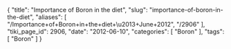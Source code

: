 {
    "title": "Importance of Boron in the diet",
    "slug": "importance-of-boron-in-the-diet",
    "aliases": [
        "/Importance+of+Boron+in+the+diet+\u2013+June+2012",
        "/2906"
    ],
    "tiki_page_id": 2906,
    "date": "2012-06-10",
    "categories": [
        "Boron"
    ],
    "tags": [
        "Boron"
    ]
}